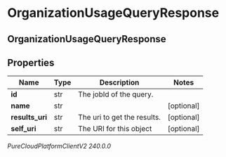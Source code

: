# OrganizationUsageQueryResponse

## OrganizationUsageQueryResponse

## Properties

|Name | Type | Description | Notes|
|------------ | ------------- | ------------- | -------------|
| **id** | str | The jobId of the query. | |
| **name** | str |  | [optional] |
| **results_uri** | str | The uri to get the results. | [optional] |
| **self_uri** | str | The URI for this object | [optional] |



_PureCloudPlatformClientV2 240.0.0_
